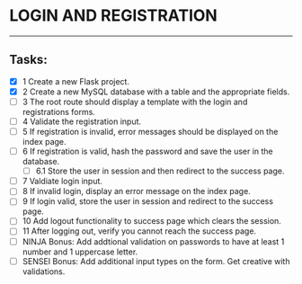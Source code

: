 # LOGIN AND REGISTRATION

***

## Tasks:

- [x] 1 Create a new Flask project.
- [x] 2 Create a new MySQL database with a table and the appropriate fields.
- [ ] 3 The root route should display a template with the login and registrations forms.
- [ ] 4 Validate the registration input.
- [ ] 5 If registration is invalid, error messages should be displayed on the index page.
- [ ] 6 If registration is valid, hash the password and save the user in the database.
    * [ ] 6.1 Store the user in session and then redirect to the success page.
- [ ] 7 Valdiate login input.
- [ ] 8 If invalid login, display an error message on the index page.
- [ ] 9 If login valid, store the user in session and redirect to the success page.
- [ ] 10 Add logout functionality to success page which clears the session.
- [ ] 11 After logging out, verify you cannot reach the success page.
- [ ] NINJA Bonus: Add addtional validation on passwords to have at least 1 number and 1 uppercase letter.
- [ ] SENSEI Bonus: Add additional input types on the form. Get creative with validations.
